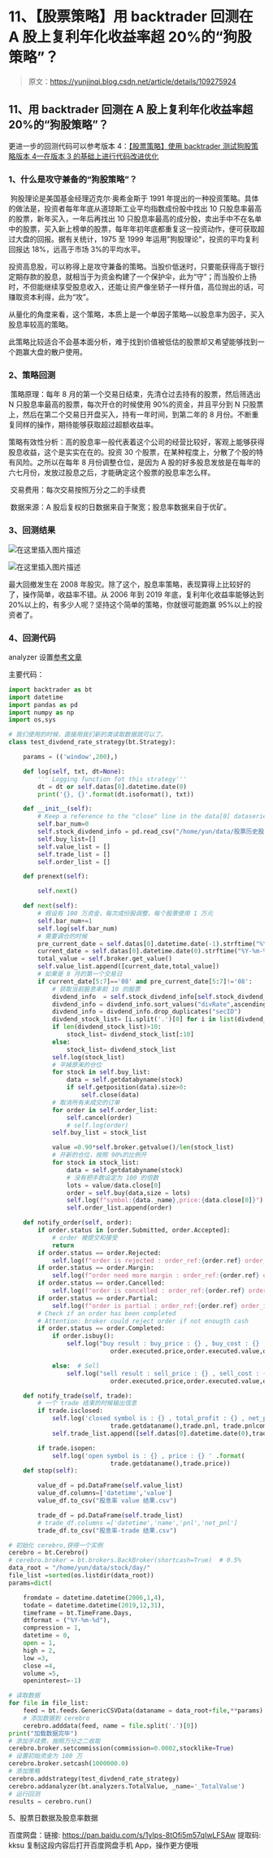 # 11、【股票策略】用 backtrader 回测在 A 股上复利年化收益率超 20%的“狗股策略”？

> 原文：<https://yunjinqi.blog.csdn.net/article/details/109275924>

## 11、用 backtrader 回测在 A 股上复利年化收益率超 20%的“狗股策略”？

更进一步的回测代码可以参考版本 4：[【股票策略】使用 backtrader 测试狗股策略版本 4—在版本 3 的基础上进行代码改进优化](https://yunjinqi.blog.csdn.net/article/details/111414937)

### 1、什么是攻守兼备的“狗股策略”？

​ 狗股理论是美国基金经理迈克尔·奥希金斯于 1991 年提出的一种投资策略。具体的做法是，投资者每年年底从道琼斯工业平均指数成份股中找出 10 只股息率最高的股票，新年买入，一年后再找出 10 只股息率最高的成分股，卖出手中不在名单中的股票，买入新上榜单的股票，每年年初年底都重复这一投资动作，便可获取超过大盘的回报。据有关统计，1975 至 1999 年运用"狗股理论"，投资的平均复利回报达 18%，远高于市场 3%的平均水平。

​ 投资高息股，可以称得上是攻守兼备的策略。当股价低迷时，只要能获得高于银行定期存款的股息，就相当于为资金构建了一个保护伞，此为“守”；而当股价上扬时，不但能继续享受股息收入，还能让资产像坐轿子一样升值，高位抛出的话，可赚取资本利得，此为“攻”。

​ 从量化的角度来看，这个策略，本质上是一个单因子策略—以股息率为因子，买入股息率较高的策略。

​ 此策略比较适合不会基本面分析，难于找到价值被低估的股票却又希望能够找到一个跑赢大盘的散户使用。

### 2、策略回测

​ 策略原理：每年 8 月的第一个交易日结束，先清仓过去持有的股票，然后筛选出 N 只股息率最高的股票，每次开仓的时候使用 90%的资金，并且平分到 N 只股票上，然后在第二个交易日开盘买入，持有一年时间，到第二年的 8 月份。不断重复同样的操作，期待能够获取超过超额收益率。

​ 策略有效性分析：高的股息率一般代表着这个公司的经营比较好，客观上能够获得股息收益，这个是实实在在的。投资 30 个股票，在某种程度上，分散了个股的特有风险。之所以在每年 8 月份调整仓位，是因为 A 股的好多股息发放是在每年的六七月份，发放过股息之后，才能确定这个股票的股息率怎么样。

​ 交易费用：每次交易按照万分之二的手续费

​ 数据来源：A 股后复权的日数据来自于聚宽；股息率数据来自于优矿。

### 3、回测结果

![在这里插入图片描述](img/23a988145c8e2e0cda06eb24c458225c.png)

![在这里插入图片描述](img/a041a53a79fc68ddbead6c9155a05d3e.png)

最大回撤发生在 2008 年股灾。除了这个，股息率策略，表现算得上比较好的了，操作简单，收益率不错。从 2006 年到 2019 年底，复利年化收益率能够达到 20%以上的，有多少人呢？坚持这个简单的策略，你就很可能跑赢 95%以上的投资者了。

### 4、回测代码

analyzer 设置[参考文章](https://zhuanlan.zhihu.com/p/98544551)

主要代码：

```py
import backtrader as bt
import datetime
import pandas as pd
import numpy as np
import os,sys

# 我们使用的时候，直接用我们新的类读取数据就可以了。
class test_divdend_rate_strategy(bt.Strategy):

    params = (('window',200),)

    def log(self, txt, dt=None):
        ''' Logging function fot this strategy'''
        dt = dt or self.datas[0].datetime.date(0)
        print('{}, {}'.format(dt.isoformat(), txt))

    def __init__(self):
        # Keep a reference to the "close" line in the data[0] dataseries
        self.bar_num=0
        self.stock_divdend_info = pd.read_csv("/home/yun/data/股票历史股息率数据.csv",index_col=0)
        self.buy_list=[]
        self.value_list = []
        self.trade_list = []
        self.order_list = []

    def prenext(self):

        self.next()

    def next(self):
        # 假设有 100 万资金，每次成份股调整，每个股票使用 1 万元
        self.bar_num+=1
        self.log(self.bar_num)
        # 需要调仓的时候
        pre_current_date = self.datas[0].datetime.date(-1).strftime("%Y-%m-%d")
        current_date = self.datas[0].datetime.date(0).strftime("%Y-%m-%d")
        total_value = self.broker.get_value()
        self.value_list.append([current_date,total_value])
        # 如果是 8 月的第一个交易日
        if current_date[5:7]=='08' and pre_current_date[5:7]!='08':
            # 获取当前股息率前 10 的股票
            divdend_info  = self.stock_divdend_info[self.stock_divdend_info['tradeDate']==current_date]
            divdend_info = divdend_info.sort_values("divRate",ascending=False)
            divdend_info = divdend_info.drop_duplicates("secID")
            divdend_stock_list= [i.split('.')[0] for i in list(divdend_info['secID'])]
            if len(divdend_stock_list)>10:
                stock_list= divdend_stock_list[:10]
            else:
                stock_list= divdend_stock_list
            self.log(stock_list)
            # 平掉原来的仓位
            for stock in self.buy_list:
                data = self.getdatabyname(stock)
                if self.getposition(data).size>0:
                    self.close(data)
            # 取消所有未成交的订单
            for order in self.order_list:
                self.cancel(order)
                # self.log(order)
            self.buy_list = stock_list

            value =0.90*self.broker.getvalue()/len(stock_list)
            # 开新的仓位，按照 90%的比例开
            for stock in stock_list:
                data = self.getdatabyname(stock)
                # 没有把手数设定为 100 的倍数
                lots = value/data.close[0]
                order = self.buy(data,size = lots)
                self.log(f"symbol:{data._name},price:{data.close[0]}")
                self.order_list.append(order)

    def notify_order(self, order):
        if order.status in [order.Submitted, order.Accepted]:
            # order 被提交和接受
            return
        if order.status == order.Rejected:
            self.log(f"order is rejected : order_ref:{order.ref} order_info:{order.info}")
        if order.status == order.Margin:
            self.log(f"order need more margin : order_ref:{order.ref} order_info:{order.info}")
        if order.status == order.Cancelled:
            self.log(f"order is concelled : order_ref:{order.ref} order_info:{order.info}")
        if order.status == order.Partial:
            self.log(f"order is partial : order_ref:{order.ref} order_info:{order.info}")
        # Check if an order has been completed
        # Attention: broker could reject order if not enougth cash
        if order.status == order.Completed:
            if order.isbuy():
                self.log("buy result : buy_price : {} , buy_cost : {} , commission : {}".format(
                            order.executed.price,order.executed.value,order.executed.comm))

            else:  # Sell
                self.log("sell result : sell_price : {} , sell_cost : {} , commission : {}".format(
                            order.executed.price,order.executed.value,order.executed.comm))

    def notify_trade(self, trade):
        # 一个 trade 结束的时候输出信息
        if trade.isclosed:
            self.log('closed symbol is : {} , total_profit : {} , net_profit : {}' .format(
                            trade.getdataname(),trade.pnl, trade.pnlcomm))
            self.trade_list.append([self.datas[0].datetime.date(0),trade.getdataname(),trade.pnl,trade.pnlcomm])

        if trade.isopen:
            self.log('open symbol is : {} , price : {} ' .format(
                            trade.getdataname(),trade.price))
    def stop(self):

        value_df = pd.DataFrame(self.value_list)
        value_df.columns=['datetime','value']
        value_df.to_csv("股息率 value 结果.csv")

        trade_df = pd.DataFrame(self.trade_list)
        # trade_df.columns =['datetime','name','pnl','net_pnl']
        trade_df.to_csv("股息率-trade 结果.csv")

# 初始化 cerebro,获得一个实例
cerebro = bt.Cerebro()
# cerebro.broker = bt.brokers.BackBroker(shortcash=True)  # 0.5%
data_root = "/home/yun/data/stock/day/"
file_list =sorted(os.listdir(data_root))
params=dict(

    fromdate = datetime.datetime(2006,1,4),
    todate = datetime.datetime(2019,12,31),
    timeframe = bt.TimeFrame.Days,
    dtformat = ("%Y-%m-%d"),
    compression = 1,
    datetime = 0,
    open = 1,
    high = 2,
    low =3,
    close =4,
    volume =5,
    openinterest=-1)

# 读取数据
for file in file_list:
    feed = bt.feeds.GenericCSVData(dataname = data_root+file,**params)
    # 添加数据到 cerebro
    cerebro.adddata(feed, name = file.split('.')[0])
print("加载数据完毕")
# 添加手续费，按照万分之二收取
cerebro.broker.setcommission(commission=0.0002,stocklike=True)
# 设置初始资金为 100 万
cerebro.broker.setcash(1000000.0)
# 添加策略
cerebro.addstrategy(test_divdend_rate_strategy)
cerebro.addanalyzer(bt.analyzers.TotalValue, _name='_TotalValue')
# 运行回测
results = cerebro.run() 
```

5、股票日数据及股息率数据

百度网盘：链接: https://pan.baidu.com/s/1yIps-8tOfi5m57qIwLFSAw 提取码: kksu 复制这段内容后打开百度网盘手机 App，操作更方便哦